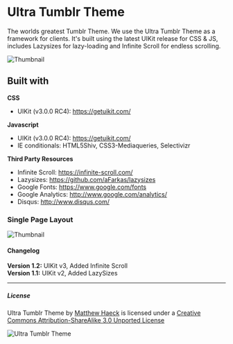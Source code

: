 # Ultra Tumblr Theme #

The worlds greatest Tumblr Theme. We use the Ultra Tumblr Theme as a framework for clients. It's built using the latest UIKit release for CSS & JS, includes Lazysizes for lazy-loading and Infinite Scroll for endless scrolling.  


![Thumbnail](http://haeck.s3.amazonaws.com/ultra/ultra-tumblr-theme-haeck-design.png)


## Built with ##

**CSS**

* UIKit (v3.0.0 RC4): https://getuikit.com/


**Javascript**  

* UIKit (v3.0.0 RC4): https://getuikit.com/
* IE conditionals: HTML5Shiv, CSS3-Mediaqueries, Selectivizr


**Third Party Resources**

* Infinite Scroll: https://infinite-scroll.com/
* Lazysizes: https://github.com/aFarkas/lazysizes
* Google Fonts: https://www.google.com/fonts
* Google Analytics: http://www.google.com/analytics/
* Disqus: http://www.disqus.com/


### Single Page Layout ###

![Thumbnail](http://haeck.s3.amazonaws.com/ultra/ultra-tumblr-theme-haeck-design-post.png)


#### Changelog ####

**Version 1.2:** UIKit v3, Added Infinite Scroll  
**Version 1.1:** UIKit v2, Added LazySizes

---

##### License #####

<span xmlns:dct="http://purl.org/dc/terms/" href="http://purl.org/dc/dcmitype/StillImage" property="dct:title" rel="dct:type">Ultra Tumblr Theme</span> by [Matthew Haeck](https://haeckdesign.com/freebies) is licensed under a [Creative Commons Attribution-ShareAlike 3.0 Unported License](https://creativecommons.org/licenses/by-sa/3.0/deed.en_US)

![Ultra Tumblr Theme](https://licensebuttons.net/l/by-sa/3.0/80x15.png)
